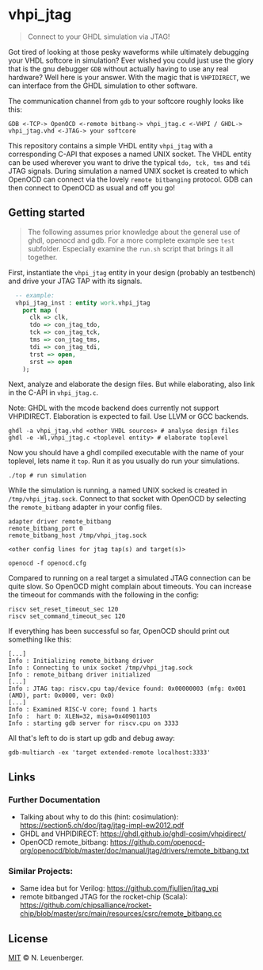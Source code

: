 # vhpi_jtag
> Connect to your GHDL simulation via JTAG!

Got tired of looking at those pesky waveforms while ultimately debugging your VHDL softcore in simulation? Ever wished you could just use the glory that is the gnu debugger `GDB` without actually having to use any real hardware? Well here is your answer. With the magic that is `VHPIDIRECT`, we can interface from the GHDL simulation to other software.

The communication channel from `gdb` to your softcore roughly looks like this:

```
GDB <-TCP-> OpenOCD <-remote bitbang-> vhpi_jtag.c <-VHPI / GHDL-> vhpi_jtag.vhd <-JTAG-> your softcore
```

This repository contains a simple VHDL entity `vhpi_jtag` with a corresponding C-API that exposes a named UNIX socket.
The VHDL entity can be used wherever you want to drive the typical `tdo, tck, tms` and `tdi` JTAG signals. During simulation a named UNIX socket is created to which OpenOCD can connect via the lovely `remote bitbanging` protocol.
GDB can then connect to OpenOCD as usual and off you go!


## Getting started

> The following assumes prior knowledge about the general use of ghdl, openocd and gdb. For a more complete example see `test` subfolder. Especially examine the `run.sh` script that brings it all together.

First, instantiate the `vhpi_jtag` entity in your design (probably an testbench) and drive your JTAG TAP with its signals.

```vhdl
  -- example:
  vhpi_jtag_inst : entity work.vhpi_jtag
    port map (
      clk => clk,
      tdo => con_jtag_tdo,
      tck => con_jtag_tck,
      tms => con_jtag_tms,
      tdi => con_jtag_tdi,
      trst => open,
      srst => open
    );
```

Next, analyze and elaborate the design files. But while elaborating, also link in the C-API in `vhpi_jtag.c`.

Note: GHDL with the mcode backend does currently not support VHPIDIRECT. Elaboration is expected to fail. Use LLVM or GCC backends.

```shell
ghdl -a vhpi_jtag.vhd <other VHDL sources> # analyse design files
ghdl -e -Wl,vhpi_jtag.c <toplevel entity> # elaborate toplevel
```

Now you should have a ghdl compiled executable with the name of your toplevel, lets name it `top`. Run it as you usually do run your simulations.

```shell
./top # run simulation
```

While the simulation is running, a named UNIX socked is created in `/tmp/vhpi_jtag.sock`. Connect to that socket with OpenOCD by selecting the `remote_bitbang` adapter in your config files.

```
adapter driver remote_bitbang
remote_bitbang_port 0
remote_bitbang_host /tmp/vhpi_jtag.sock

<other config lines for jtag tap(s) and target(s)>
```

```shell
openocd -f openocd.cfg
```

Compared to running on a real target a simulated JTAG connection can be quite slow. So OpenOCD might complain about timeouts. You can increase the timeout for commands with the following in the config:

```
riscv set_reset_timeout_sec 120
riscv set_command_timeout_sec 120
```

If everything has been successful so far, OpenOCD should print out something like this:

```
[...]
Info : Initializing remote_bitbang driver
Info : Connecting to unix socket /tmp/vhpi_jtag.sock
Info : remote_bitbang driver initialized
[...]
Info : JTAG tap: riscv.cpu tap/device found: 0x00000003 (mfg: 0x001 (AMD), part: 0x0000, ver: 0x0)
[...]
Info : Examined RISC-V core; found 1 harts
Info :  hart 0: XLEN=32, misa=0x40901103
Info : starting gdb server for riscv.cpu on 3333
```

All that's left to do is start up gdb and debug away:

```shell
gdb-multiarch -ex 'target extended-remote localhost:3333'
```


## Links

### Further Documentation
- Talking about why to do this (hint: cosimulation): https://section5.ch/doc/jtag/jtag-impl-ew2012.pdf
- GHDL and VHPIDIRECT: https://ghdl.github.io/ghdl-cosim/vhpidirect/
- OpenOCD remote_bitbang: https://github.com/openocd-org/openocd/blob/master/doc/manual/jtag/drivers/remote_bitbang.txt

### Similar Projects:
- Same idea but for Verilog: https://github.com/fjullien/jtag_vpi
- remote bitbanged JTAG for the rocket-chip (Scala): https://github.com/chipsalliance/rocket-chip/blob/master/src/main/resources/csrc/remote_bitbang.cc


## License
[MIT](LICENSE) © N. Leuenberger.
